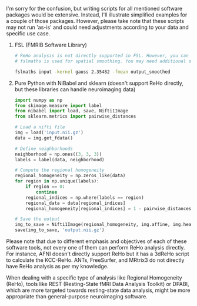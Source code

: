I'm sorry for the confusion, but writing scripts for all mentioned software packages would be extensive. Instead, I'll illustrate simplified examples for a couple of those packages. However, please take note that these scripts may not run 'as-is' and could need adjustments according to your data and specific use case.

1. FSL (FMRIB Software Library)
   ```bash
   # ReHo analysis is not directly supported in FSL. However, you can use FSL tools for some steps.
   # fslmaths is used for spatial smoothing. You may need additional scripts or software for a complete ReHo analysis.
   
   fslmaths input -kernel gauss 2.35482 -fmean output_smoothed
   ```

2. Pure Python with NiBabel and sklearn (doesn't support ReHo directly, but these libraries can handle neuroimaging data)
    ```python
    import numpy as np
    from skimage.measure import label
    from nibabel import load, save, Nifti1Image
    from sklearn.metrics import pairwise_distances
    
    # Load a nifti file
    img = load('input.nii.gz')
    data = img.get_fdata()

    # Define neighborhoods
    neighborhood = np.ones((3, 3, 3))
    labels = label(data, neighborhood)

    # Compute the regional homogeneity
    regional_homogeneity = np.zeros_like(data)
    for region in np.unique(labels):
        if region == 0:
            continue
        regional_indices = np.where(labels == region)
        regional_data = data[regional_indices]
        regional_homogeneity[regional_indices] = 1 - pairwise_distances(regional_data).mean()

   # Save the output
   img_to_save = Nifti1Image(regional_homogeneity, img.affine, img.header)
   save(img_to_save, 'output.nii.gz')
   ```

Please note that due to different emphasis and objectives of each of these software tools, not every one of them can perform ReHo analysis directly. For instance, AFNI doesn't directly support ReHo but it has a 3dReHo script to calculate the KCC-ReHo. ANTs, FreeSurfer, and MRtrix3 do not directly have ReHo analysis as per my knowledge.

When dealing with a specific type of analysis like Regional Homogeneity (ReHo), tools like REST (Resting-State fMRI Data Analysis Toolkit) or DPABI, which are more targeted towards resting-state data analysis, might be more appropriate than general-purpose neuroimaging software.